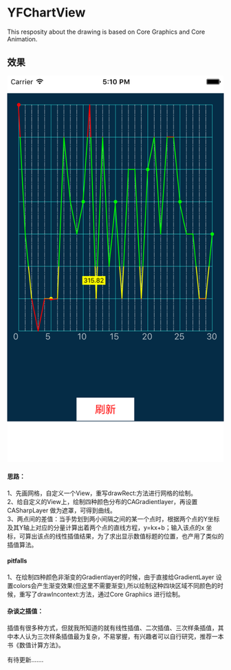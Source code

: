 # YFChartView
This resposity about the drawing is based on Core Graphics and Core Animation.

## 效果
![](/pics/model.png)    

#### 思路：
1、先画网格，自定义一个View，重写drawRect:方法进行网格的绘制。    
2、给自定义的View上，绘制四种颜色分布的CAGradientlayer，再设置CASharpLayer 做为遮罩，可得到曲线。    
3、两点间的差值：当手势划到两小间隔之间的某一个点时，根据两个点的Y坐标及其Y轴上对应的分量计算出着两个点的直线方程，y=kx+b；输入该点的x 坐标，可算出该点的线性插值结果，为了求出显示数值标题的位置，也产用了类似的插值算法。    
#### pitfalls
1、在绘制四种颜色非渐变的Gradientlayer的时候，由于直接给GradientLayer 设置colors会产生渐变效果(但这里不需要渐变),所以绘制这种四块区域不同颜色的时候，重写了drawIncontext:方法，通过Core Graphiics 进行绘制。    

#### 杂谈之插值：
插值有很多种方式，但就我所知道的就有线性插值、二次插值、三次样条插值，其中本人认为三次样条插值最为复杂，不易掌握，有兴趣者可以自行研究，推荐一本书《数值计算方法》。

有待更新.......

